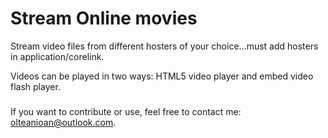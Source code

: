 # Stream Online movies
Stream video files from different hosters of your choice...must add hosters in application/corelink.

Videos can be played in two ways: HTML5 video player and embed video flash player.
###  
If you want to contribute or use, feel free to contact me: olteanioan@outlook.com.

